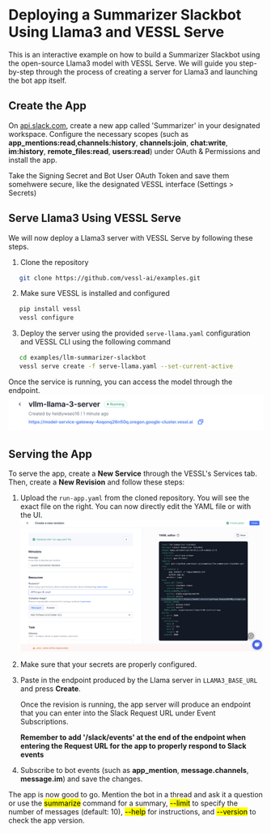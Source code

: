 # Deploying a Summarizer Slackbot Using Llama3 and VESSL Serve
This is an interactive example on how to build a Summarizer Slackbot using the open-source Llama3 model with VESSL Serve. We will guide you step-by-step through the process of creating a server for Llama3 and launching the bot app itself.

## Create the App
On [api.slack.com](https://api.slack.com/), create a new app called 'Summarizer' in your designated workspace. Configure the necessary scopes (such as **app_mentions:read**,**channels:history**, **channels:join**, **chat:write**, **im:history**, **remote_files:read**, **users:read**) under OAuth & Permissions and install the app. 

Take the Signing Secret and Bot User OAuth Token and save them somehwere secure, like the designated VESSL interface (Settings > Secrets)

## Serve Llama3 Using VESSL Serve
We will now deploy a Llama3 server with VESSL Serve by following these steps.
1. Clone the repository
```bash
   git clone https://github.com/vessl-ai/examples.git
```
2. Make sure VESSL is installed and configured
```bash
   pip install vessl
   vessl configure
```
3. Deploy the server using the provided `serve-llama.yaml` configuration and VESSL CLI using the following command
```bash
   cd examples/llm-summarizer-slackbot
   vessl serve create -f serve-llama.yaml --set-current-active
``` 

Once the service is running, you can access the model through the endpoint.
![](assets/llama-endpoint.png)

## Serving the App 
To serve the app, create a **New Service** through the VESSL's Services tab. Then, create a **New Revision** and follow these steps:
1. Upload the `run-app.yaml` from the cloned repository. You will see the exact file on the right. You can now directly edit the YAML file or with the UI.
![](assets/run-yaml.png)
2. Make sure that your secrets are properly configured.
3. Paste in the endpoint produced by the Llama server in `LLAMA3_BASE_URL` and press **Create**.

    Once the revision is running, the app server will produce an endpoint that you can enter into the Slack Request URL under Event Subscriptions.

    **Remember to add '/slack/events' at the end of the endpoint when entering the Request URL for the app to properly respond to Slack events**

4. Subscribe to bot events (such as **app_mention**, **message.channels**, **message.im**) and save the changes. 

The app is now good to go. Mention the bot in a thread and ask it a question or use the <mark>summarize</mark> command for a summary, <mark>--limit</mark> to specify the number of messages (default: 10), <mark>--help</mark> for instructions, and <mark>--version</mark> to check the app version.